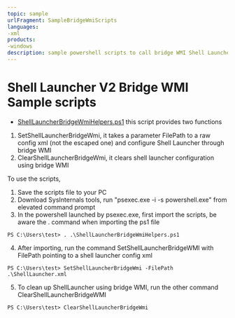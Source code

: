 ```yaml
--- 
topic: sample
urlFragment: SampleBridgeWmiScripts
languages:
-xml
products:
-windows
description: sample powershell scripts to call bridge WMI Shell Launcher node
---
```


# Shell Launcher V2 Bridge WMI Sample scripts

* [ShellLauncherBridgeWmiHelpers.ps1](./ShellLauncherBridgeWmiHelpers.ps1) this script provides two functions
1. SetShellLauncherBridgeWmi, it takes a parameter FilePath to a raw config xml (not the escaped one) and configure Shell Launcher through bridge WMI 
2. ClearShellLauncherBridgeWmi, it clears shell launcher configuration using bridge WMI

To use the scripts,
1. Save the scripts file to your PC
2. Download SysInternals tools, run "psexec.exe -i -s powershell.exe" from elevated command prompt
3. In the powershell launched by psexec.exe, first import the scripts, be aware the . command when importing the ps1 file
```
PS C:\Users\test> . .\ShellLauncherBridgeWmiHelpers.ps1
```
4. After importing, run the command SetShellLauncherBridgeWMI with FilePath pointing to a shell launcher config xml
```
PS C:\Users\test> SetShellLauncherBridgeWmi -FilePath .\ShellLauncher.xml
```
5. To clean up ShellLauncher using bridge WMI, run the other command ClearShellLauncherBridgeWMI

```
PS C:\Users\test> ClearShellLauncherBridgeWmi
```
